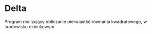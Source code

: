 # Delta
Program realizujący obliczanie pierwiastkó równania kwadratowego, w środowisku okienkowym. 
